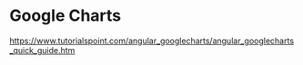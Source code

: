 # Google Charts

https://www.tutorialspoint.com/angular_googlecharts/angular_googlecharts_quick_guide.htm